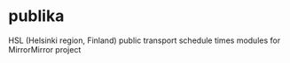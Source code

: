 # publika
HSL (Helsinki region, Finland) public transport schedule times modules for MirrorMirror project
